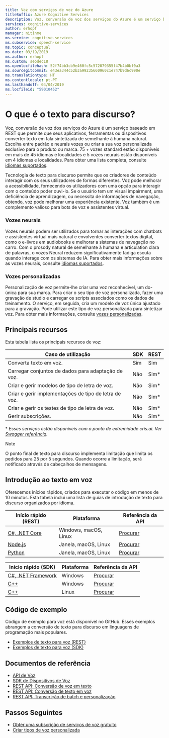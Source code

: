 ```yaml
---
title: Voz com serviços de voz do Azure
titleSuffix: Azure Cognitive Services
description: Voz, conversão de voz dos serviços do Azure é um serviço baseado em REST que permite que seus aplicativos, ferramentas ou dispositivos converter texto em fala sintetizada de semelhante à humana natural. Escolha entre padrão e neurais vozes ou criar a sua voz personalizada exclusivo para o produto ou marca. 75 + vozes standard estão disponíveis em mais de 45 idiomas e localidades e 5 vozes neurais estão disponíveis em 4 idiomas e localidades.
services: cognitive-services
author: erhopf
manager: nitinme
ms.service: cognitive-services
ms.subservice: speech-service
ms.topic: conceptual
ms.date: 03/19/2019
ms.author: erhopf
ms.custom: seodec18
ms.openlocfilehash: 52f74bb3cb9e460fc5c572079355f47b4b0bf0a3
ms.sourcegitcommit: e43ea344c52b3a99235660960c1e747b9d6c990e
ms.translationtype: HT
ms.contentlocale: pt-PT
ms.lasthandoff: 04/04/2019
ms.locfileid: "59010452"
---
```

# <a name="what-is-text-to-speech"></a>O que é o texto para discurso?

Voz, conversão de voz dos serviços do Azure é um serviço baseado em REST que permite que seus aplicativos, ferramentas ou dispositivos converter texto em fala sintetizada de semelhante à humana natural. Escolha entre padrão e neurais vozes ou criar a sua voz personalizada exclusivo para o produto ou marca. 75 + vozes standard estão disponíveis em mais de 45 idiomas e localidades e 5 vozes neurais estão disponíveis em 4 idiomas e localidades. Para obter uma lista completa, consulte [idiomas suportados](language-support.md#text-to-speech).

Tecnologia de texto para discurso permite que os criadores de conteúdo interagir com os seus utilizadores de formas diferentes. Voz pode melhorar a acessibilidade, fornecendo os utilizadores com uma opção para interagir com o conteúdo poder ouvi-lo. Se o usuário tem um visual impairment, uma deficiência de aprendizagem, ou necessita de informações de navegação, obtendo, voz pode melhorar uma experiência existente. Voz também é um complemento valioso para bots de voz e assistentes virtual.

### <a name="neural-voices"></a>Vozes neurais

Vozes neurais podem ser utilizados para tornar as interações com chatbots e assistentes virtual mais natural e envolventes converter textos digital, como o e-livros em audiobooks e melhorar a sistemas de navegação no carro. Com o prosody natural de semelhante à humana e articulation clara de palavras, o vozes Neural reduzem significativamente fadiga escuta quando interage com os sistemas de IA. Para obter mais informações sobre as vozes neurais, consulte [idiomas suportados](language-support.md#text-to-speech).

### <a name="custom-voices"></a>Vozes personalizadas

Personalização de voz permite-lhe criar uma voz reconhecível, um do-única para sua marca. Para criar o seu tipo de voz personalizada, fazer uma gravação de studio e carregar os scripts associados como os dados de treinamento. O serviço, em seguida, cria um modelo de voz única ajustado para a gravação. Pode utilizar este tipo de voz personalizada para sintetizar voz. Para obter mais informações, consulte [vozes personalizadas](how-to-customize-voice-font.md).

## <a name="core-features"></a>Principais recursos

Esta tabela lista os principais recursos de voz:

| Caso de utilização | SDK | REST |
|----------|-----|------|
| Converta texto em voz. | Sim | Sim |
| Carregar conjuntos de dados para adaptação de voz. | Não | Sim\* |
| Criar e gerir modelos de tipo de letra de voz. | Não | Sim\* |
| Criar e gerir implementações de tipo de letra de voz. | Não | Sim\* |
| Criar e gerir os testes de tipo de letra de voz. | Não | Sim\* |
| Gerir subscrições. | Não | Sim\* |

\* *Esses serviços estão disponíveis com o ponto de extremidade cris.ai. Ver [Swagger referência](https://westus.cris.ai/swagger/ui/index).*

> [!NOTE]
> O ponto final de texto para discurso implementa limitação que limita os pedidos para 25 por 5 segundos. Quando ocorre a limitação, será notificado através de cabeçalhos de mensagens.

## <a name="get-started-with-text-to-speech"></a>Introdução ao texto em voz

Oferecemos inícios rápidos, criados para executar o código em menos de 10 minutos. Esta tabela inclui uma lista de guias de introdução de texto para discurso organizados por idioma.

| Início rápido (REST) | Plataforma | Referência da API |
|------------|----------|---------------|
| [C#, .NET Core](quickstart-dotnet-text-to-speech.md) | Windows, macOS, Linux | [Procurar](https://docs.microsoft.com/azure/cognitive-services/speech-service/rest-apis) |
| [Node.js](quickstart-nodejs-text-to-speech.md) | Janela, macOS, Linux | [Procurar](https://docs.microsoft.com/azure/cognitive-services/speech-service/rest-apis) |
| [Python](quickstart-python-text-to-speech.md) | Janela, macOS, Linux | [Procurar](https://docs.microsoft.com/azure/cognitive-services/speech-service/rest-apis) |

| Início rápido (SDK) | Plataforma | Referência da API |
|------------|----------|---------------|
| [C#, .NET Framework](quickstart-text-to-speech-dotnet-windows.md) | Windows | [Procurar](https://aka.ms/csspeech/csharpref) |
| [C++](quickstart-text-to-speech-cpp-windows.md) | Windows | [Procurar](https://aka.ms/csspeech/cppref) |
| [C++](quickstart-text-to-speech-cpp-linux.md) | Linux | [Procurar](https://aka.ms/csspeech/cppref) |

## <a name="sample-code"></a>Código de exemplo

Código de exemplo para voz está disponível no GitHub. Esses exemplos abrangem a conversão de texto para discurso em linguagens de programação mais populares.

* [Exemplos de texto para voz (REST)](https://github.com/Azure-Samples/Cognitive-Speech-TTS)
* [Exemplos de texto para voz (SDK)](https://github.com/Azure-Samples/cognitive-services-speech-sdk)

## <a name="reference-docs"></a>Documentos de referência

* [API de Voz](speech-sdk-reference.md)
* [SDK de Dispositivos de Voz](speech-devices-sdk.md)
* [REST API: Conversão de voz em texto](rest-speech-to-text.md)
* [REST API: Conversão de texto em voz](rest-text-to-speech.md)
* [REST API: Transcrição de batch e personalização](https://westus.cris.ai/swagger/ui/index)

## <a name="next-steps"></a>Passos Seguintes

* [Obter uma subscrição de serviços de voz gratuito](get-started.md)
* [Criar tipos de voz personalizada](how-to-customize-voice-font.md)
